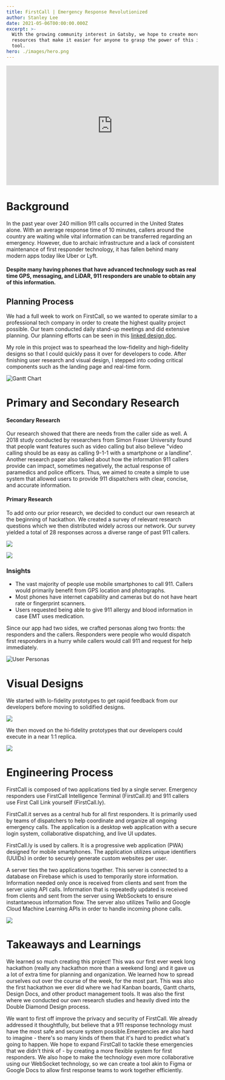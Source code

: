 ```yaml
---
title: FirstCall | Emergency Response Revolutionized
author: Stanley Lee
date: 2021-05-06T00:00:00.000Z
excerpt: >-
  With the growing community interest in Gatsby, we hope to create more
  resources that make it easier for anyone to grasp the power of this incredible
  tool.
hero: ./images/hero.png
---
```

<iframe width="560" height="315" src="https://www.youtube.com/embed/a_fWpdRpUqk" title="YouTube video player" frameborder="0" allow="accelerometer; autoplay; clipboard-write; encrypted-media; gyroscope; picture-in-picture" allowfullscreen></iframe>

# Background

In the past year over 240 million 911 calls occurred in the United States alone. With an average response time of 10 minutes, callers around the country are waiting while vital information can be transferred regarding an emergency. However, due to archaic infrastructure and a lack of consistent maintenance of first responder technology, it has fallen behind many modern apps today like Uber or Lyft.

#### **Despite many having phones that have advanced technology such as real time GPS, messaging, and LiDAR, 911 responders are unable to obtain any of this information.**

## Planning Process

We had a full week to work on FirstCall, so we wanted to operate similar to a professional tech company in order to create the highest quality project possible. Our team conducted daily stand-up meetings and did extensive planning. Our planning efforts can be seen in this [linked design doc](https://docs.google.com/document/d/18WF4zKyjAWL22-rYXKdr3AHuponK26pcgtRyF5EvT0o/edit).

My role in this project was to spearhead the low-fidelity and high-fidelity designs so that I could quickly pass it over for developers to code. After finishing user research and visual design, I stepped into coding critical components such as the landing page and real-time form. 

![Gantt Chart](images/GZUBg6W.png "Gantt Chart for a Week-long Hackathon")

# Primary and Secondary Research

#### Secondary Research

Our research showed that there are needs from the caller side as well. A 2018 study conducted by researchers from Simon Fraser University found that people want features such as video calling but also believe "video calling should be as easy as calling 9-1-1 with a smartphone or a landline". Another research paper also talked about how the information 911 callers provide can impact, sometimes negatively, the actual response of paramedics and police officers. Thus, we aimed to create a simple to use system that allowed users to provide 911 dispatchers with clear, concise, and accurate information.

#### Primary Research

To add onto our prior research, we decided to conduct our own research at the beginning of hackathon. We created a survey of relevant research questions which we then distributed widely across our network. Our survey yielded a total of 28 responses across a diverse range of past 911 callers.



![](https://i.imgur.com/s6K0PGS.png)

![](https://i.imgur.com/ADglkOO.png)

### Insights

* The vast majority of people use mobile smartphones to call 911. Callers would primarily benefit from GPS location and photographs.
* Most phones have internet capability and cameras but do not have heart rate or fingerprint scanners.
* Users requested being able to give 911 allergy and blood information in case EMT uses medication.

Since our app had two sides, we crafted personas along two fronts: the responders and the callers. Responders were people who would dispatch first responders in a hurry while callers would call 911 and request for help immediately. 

![User Personas](https://i.imgur.com/vDBAJOQ.png)

# Visual Designs

We started with lo-fidelity prototypes to get rapid feedback from our developers before moving to solidified designs.

![](images/mJuajf6.png)

We then moved on the hi-fidelity prototypes that our developers could execute in a near 1:1 replica. 

![](images/3PJdSND.webp)

# Engineering Process

FirstCall is composed of two applications tied by a single server. Emergency responders use FirstCall Intelligence Terminal (FirstCall.it) and 911 callers use First Call Link yourself (FirstCall.ly).

FirstCall.it serves as a central hub for all first responders. It is primarily used by teams of dispatchers to help coordinate and organize all ongoing emergency calls. The application is a desktop web application with a secure login system, collaborative dispatching, and live UI updates.

FirstCall.ly is used by callers. It is a progressive web application (PWA) designed for mobile smartphones. The application utilizes unique identifiers (UUIDs) in order to securely generate custom websites per user.

A server ties the two applications together. This server is connected to a database on Firebase which is used to temporarily store information. Information needed only once is received from clients and sent from the server using API calls. Information that is repeatedly updated is received from clients and sent from the server using WebSockets to ensure instantaneous information flow. The server also utilizes Twilio and Google Cloud Machine Learning APIs in order to handle incoming phone calls.

![](images/GiOvLCk.webp)

# Takeaways and Learnings

We learned so much creating this project! This was our first ever week long hackathon (really any hackathon more than a weekend long) and it gave us a lot of extra time for planning and organization. We learned how to spread ourselves out over the course of the week, for the most part. This was also the first hackathon we ever did where we had Kanban boards, Gantt charts, Design Docs, and other product management tools. It was also the first where we conducted our own research studies and heavily dived into the Double Diamond Design process.

We want to first off improve the privacy and security of FirstCall. We already addressed it thoughtfully, but believe that a 911 response technology must have the most safe and secure system possible.Emergencies are also hard to imagine - there's so many kinds of them that it's hard to predict what's going to happen. We hope to expand FirstCall to tackle these emergencies that we didn't think of - by creating a more flexible system for first responders. We also hope to make the technology even more collaborative using our WebSocket technology, so we can create a tool akin to Figma or Google Docs to allow first response teams to work together efficiently.
